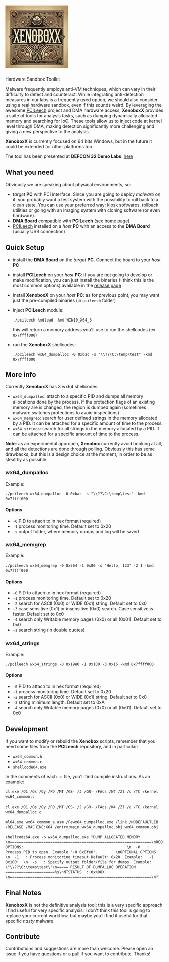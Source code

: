 <h1><img width="200" alt="logo, landscape, dark text, transparent background" src="https://github.com/cecio/XenoboxX/blob/main/pics/X_logo.png?raw=true"></a></h1>

Hardware Sandbox Toolkit

Malware frequently employs anti-VM techniques, which can vary in their  difficulty to detect and counteract. While integrating anti-detection  measures in our labs is a frequently used option, we should also  consider using a real hardware sandbox, even if this sounds weird. By leveraging the awesome [PCILeech](https://github.com/ufrisk/pcileech) project and DMA hardware access,  **XenoboxX** provides a suite of tools for analysis tasks, such as dumping  dynamically allocated memory and searching for IoC. These tools allow us to inject code at kernel level through DMA, making detection  significantly more challenging and giving a new perspective to the  analysis.

**XenoboxX** is currently focused on 64 bits Windows, but in the future it could be extended for other platforms too.

The tool has been presented at **DEFCON 32 Demo Labs**: [here](https://forum.defcon.org/node/249619)

## What you need

Obviously we are speaking about physical environments, so:

- *target* **PC** with PCI interface. Since you are going to deploy *malware* on it, you probably want a test system with the possibility to roll back to a clean state. You can use your preferred way: kiosk softwares, rollback utilities or going with an imaging system with cloning software (or even hardware).
- **DMA  Board** compatible with **PCILeech** (see [home page](https://github.com/ufrisk/pcileech))
- [PCILeech](https://github.com/ufrisk/pcileech) installed on a *host* **PC** with an access to the **DMA Board** (usually USB connection)

## Quick Setup

- install the **DMA Board** on the *target* **PC**. Connect the board to your *host* **PC**

- install **PCILeech** on your *host* **PC**: if you are not going to develop or make modification, you can just install the binaries (I think this is the most common options) available in the [release page](https://github.com/ufrisk/pcileech/releases)

- install **XenoboxX** on your *host* **PC**: as for previous point, you may want just the pre-compiled binaries (in `pcileech` folder)

- inject **PCILeech** module:

  ```
  ./pcileech kmdload -kmd WIN10_X64_3
  ```

  this will return a memory address you'll use to run the shellcodes (ex `0x7ffff000`)

- run the **XenoboxX** shellcodes:

  ```
  ./pcileech wx64_dumpalloc -0 0xbac -s "\\??\C:\temp\test" -kmd 0x7ffff000
  ```

## More info

Currently **XenoboxX** has 3 wx64 shellcodes:

- `wx64_dumpalloc`: attach to a specific PID and dumps all memory allocations done by the process. If the protection flags of an existing memory are is changed, the region is dumped again (sometimes malware switches protections to avoid inspections)
- `wx64_memgrep`: search for user defined strings in the memory allocated by a PID. It can be attached for a specific amount of time to the process.
- `wx64_strings`: search for all strings in the memory allocated by a PID. It can be attached for a specific amount of time to the process.

**Note**: as an experimental approach, **Xenobox** currently avoid hooking at all, and all the detections are done through polling. Obviously this has some drawbacks, but this is a design choice at the moment, in order to be as stealthy as possible.

### wx64_dumpalloc

Example:

```
./pcileech wx64_dumpalloc -0 0xbac -s "\\??\C:\temp\test" -kmd 0x7ffff000
```

#### Options

- `-0` PID to attach to in hex format (required)
- `-1` process monitoring time. Default set to 0x20
- `-s` output folder, where memory dumps and log will be saved 

### wx64_memgrep

Example:

```
./pcileech wx64_memgrep -0 0x564 -1 0x80 -s "Hello, 123" -2 1 -kmd 0x7ffff000
```

#### Options

- `-0` PID to attach to in hex format (required)
- `-1` process monitoring time. Default set to 0x20
- `-2` search for ASCII (0x0) or WIDE (0x1) string. Default set to 0x0
- `-3` case sensitive (0x1) or insensitive (0x0) search. Case sensitive is faster. Default set to 0x0
- `-4` search only Writable memory pages (0x0) or all (0x01). Default set to 0x0
- `-s` search string (in double quotes)

### wx64_strings

Example:

```
./pcileech wx64_strings -0 0x19e0 -1 0x100 -3 0x15 -kmd 0x7ffff000
```

#### Options

- `-0` PID to attach to in hex format (required)
- `-1` process monitoring time. Default set to 0x20
- `-2` search for ASCII (0x0) or WIDE (0x1) string. Default set to 0x0
- `-3` string minimum length. Default set to 0xA
- `-4` search only Writable memory pages (0x0) or all (0x01). Default set to 0x0

## Development

If you want to modify or rebuild the **Xenobox** scripts, remember that you need some files from the **PCILeech** repository, and in particular:

- `wx64_common.h`
- `wx64_common.c`
- `shellcode64.exe`

In the comments of each `.c` file, you'll find compile instructions. As an example:

```shell
cl.exe /O1 /Os /Oy /FD /MT /GS- /J /GR- /FAcs /W4 /Zl /c /TC /kernel wx64_common.c

cl.exe /O1 /Os /Oy /FD /MT /GS- /J /GR- /FAcs /W4 /Zl /c /TC /kernel wx64_dumpalloc.c

ml64.exe wx64_common_a.asm /Fewx64_dumpalloc.exe /link /NODEFAULTLIB /RELEASE /MACHINE:X64 /entry:main wx64_dumpalloc.obj wx64_common.obj

shellcode64.exe -o wx64_dumpalloc.exe "DUMP ALLOCATED MEMORY                                \n===============================================================\nREQUIRED OPTIONS:                                              \n  -0   : Process PID to open. Example '-0 0x0fe0'.        \nOPTIONAL OPTIONS:                                              \n  -1   : Process monitoring timeout Default: 0x20. Example:  '-1 0x100'. \n  -s   : Specify output folder/file for dumps. Example: \"\\??\C:\temp\test\"\n===== RESULT OF DUMPALLOC OPERATION ======================%s\nNTSTATUS  : 0x%08X                                             \n===============================================================\n"

```



## Final Notes

**XenoboxX** is not the definitive analysis tool: this is a very specific approach I find useful for very specific analysis: I don't think this tool is going to replace your current workflow, but maybe you'll find it useful for that specific *nasty* malware.

## Contribute

Contributions and suggestions are more than welcome. Please open an issue if you have questions or a pull if you want to contribute. Thanks!
